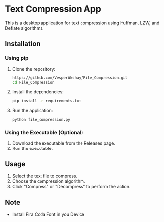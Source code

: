 # Text Compression App

This is a desktop application for text compression using Huffman, LZW, and Deflate algorithms.

## Installation

### Using pip

1. Clone the repository:
    ```bash
    https://github.com/VesperAkshay/File_Compression.git
    cd File_Compression
    ```

2. Install the dependencies:
    ```bash
    pip install -r requirements.txt
    ```

3. Run the application:
    ```bash
    python file_compression.py
    ```

### Using the Executable (Optional)

1. Download the executable from the Releases page.
2. Run the executable.

## Usage

1. Select the text file to compress.
2. Choose the compression algorithm.
3. Click "Compress" or "Decompress" to perform the action.

## Note
- Install Fira Coda Font in you Device

